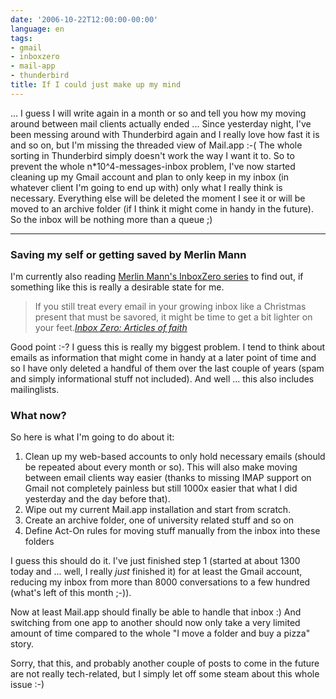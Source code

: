 ```yaml
---
date: '2006-10-22T12:00:00-00:00'
language: en
tags:
- gmail
- inboxzero
- mail-app
- thunderbird
title: If I could just make up my mind
---
```



... I guess I will write again in a month or so and tell you how my moving around between mail clients actually ended ... Since yesterday night, I've been messing around with Thunderbird again and I really love how fast it is and so on, but I'm missing the threaded view of Mail.app :-( The whole sorting in Thunderbird simply doesn't work the way I want it to. So to prevent the whole n*10^4-messages-inbox problem, I've now started cleaning up my Gmail account and plan to only keep in my inbox (in whatever client I'm going to end up with) only what I really think is necessary. Everything else will be deleted the moment I see it or will be moved to an archive folder (if I think it might come in handy in the future). So the inbox will be nothing more than a queue ;)



-------------------------------



### Saving my self or getting saved by Merlin Mann

I'm currently also reading [Merlin Mann's InboxZero series](http://www.43folders.com/izero/) to find out, if something like this is really a desirable state for me.

<blockquote>If you still treat every email in your growing inbox like a Christmas present that must be savored, it might be time to get a bit lighter on your feet.<cite><a href="http://www.43folders.com/2006/03/13/philosophy/">Inbox Zero: Articles of faith</a></cite></blockquote>

Good point :-? I guess this is really my biggest problem. I tend to think about emails as information that might come in handy at a later point of time and so I have only deleted a handful of them over the last couple of years (spam and simply informational stuff not included). And well ... this also includes mailinglists.

### What now? 

So here is what I'm going to do about it:

1. Clean up my web-based accounts to only hold necessary emails (should be repeated about every month or so). This will also make moving between email clients way easier (thanks to missing IMAP support on Gmail not completely painless but still 1000x easier that what I did yesterday and the day before that).
2. Wipe out my current Mail.app installation and start from scratch.
3. Create an archive folder, one of university related stuff and so on
4. Define Act-On rules for moving stuff manually from the inbox into these folders

I guess this should do it. I've just finished step 1 (started at about 1300 today and ... well, I really _just_ finished it) for at least the Gmail account, reducing my inbox from more than 8000 conversations to a few hundred (what's left of this month ;-)).

Now at least Mail.app should finally be able to handle that inbox :) And switching from one app to another should now only take a very limited amount of time compared to the whole "I move a folder and buy a pizza" story.

Sorry, that this, and probably another couple of posts to come in the future are not really tech-related, but I simply let off some steam about this whole issue :-) 